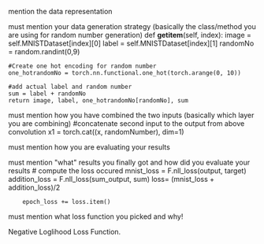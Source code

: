 mention the data representation


must mention your data generation strategy (basically the class/method you are using for random number generation)
def __getitem__(self, index):
    image = self.MNISTDataset[index][0]
    label = self.MNISTDataset[index][1]
    randomNo = random.randint(0,9)

    #Create one hot encoding for random number 
    one_hotrandomNo = torch.nn.functional.one_hot(torch.arange(0, 10))

    #add actual label and random number
    sum = label + randomNo
    return image, label, one_hotrandomNo[randomNo], sum


must mention how you have combined the two inputs (basically which layer you are combining)
 #concatenate second input to the output from above convolution
        x1 = torch.cat((x, randomNumber), dim=1)
        
must mention how you are evaluating your results 

must mention "what" results you finally got and how did you evaluate your results
        # compute the loss occured
        mnist_loss = F.nll_loss(output, target)
        addition_loss = F.nll_loss(sum_output, sum)
        loss= (mnist_loss + addition_loss)/2

        epoch_loss += loss.item()
        
        
must mention what loss function you picked and why!

Negative Loglihood Loss Function. 

